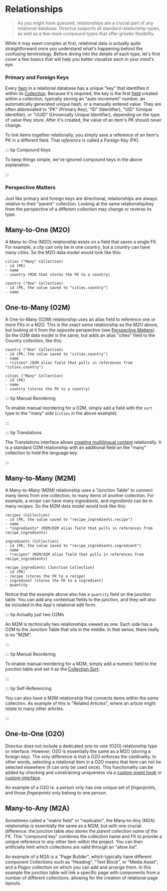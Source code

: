 # Relationships

> As you might have guessed, relationships are a crucial part of any relational database. Directus supports all standard
> relationship types, as well as a few more _compound_ types that offer greater flexibility.

While it may seem complex at first, relational data is actually quite straightforward once you understand what's
happening behind the confusing terminology. Before diving into the details of each type, let's first cover a few basics
that will help you better visualize each in your mind's eye.

### Primary and Foreign Keys

Every [Item](/concepts/items/) in a relational database has a unique "key" that identifies it within its
[Collection](/concepts/collections/). Because it's required, the key is the first [field](/concepts/fields/) created
within a collection, typically storing an "auto-increment" number, an automatically generated unique hash, or a manually
entered value. They are often abbreviated to "PK" (Primary Key), "ID" (Identifier), "UID" (Unique Identifier), or "UUID"
(Universally Unique Identifier), depending on the type of value they store. After it's created, the value of an item's
PK should _never_ change.

To link items together relationally, you simply save a reference of an item's PK in a different field. That _reference_
is called a Foreign Key (FK).

::: tip Compound Keys

To keep things simple, we've ignored compound keys in the above explanation.

:::

### Perspective Matters

Just like primary and foreign keys are directional, relationships are always relative to their "parent" collection.
Looking at the same relationship/key from the perspective of a different collection may change or reverse its type.

## Many-to-One (M2O)

A Many-to-One (M2O) relationship exists on a field that saves a single FK. For example, a _city_ can only be in one
_country_, but a _country_ can have many _cities_. So the M2O data model would look like this:

```
cities ("Many" Collection)
- id (PK)
- name
- country (M2O that stores the FK to a country)

country ("One" Collection)
- id (PK, the value saved to "cities.country")
- name
```

## One-to-Many (O2M)

A One-to-Many (O2M) relationship uses an alias field to reference one or more FKs in a M2O. This is the _exact same_
relationship as the M2O above, but looking at it from the opposite perspective (see
[Perspective Matters](#perspective-matters)). So the O2M data model is the same, but adds an alias "cities" field to the
Country collection, like this:

```
country ("One" Collection)
- id (PK, the value saved to "cities.country")
- name
- *cities* (O2M alias field that pulls in references from "cities.country")

cities ("Many" Collection)
- id (PK)
- name
- country (stores the FK to a country)
```

::: tip Manual Reordering

To enable manual reordering for a O2M, simply add a field with the `sort` type to the "many" side (`cities` in the above
example).

:::

::: tip Translations

The Translations interface allows [creating multilingual content](/concepts/translations/#content-translations)
relationally. It is a standard O2M relationship with an additional field on the "many" collection to hold the language
key.

:::

## Many-to-Many (M2M)

A Many-to-Many (M2M) relationship uses a "Junction Table" to connect many items from one collection, to many items of
another collection. For example, a _recipe_ can have many _ingredients_, and _ingredients_ can be in many _recipes_. So
the M2M data model would look like this:

```
recipes (Collection)
- id (PK, the value saved to "recipe_ingredients.recipe")
- name
- *ingredients* (M2M/O2M alias field that pulls in references from recipe_ingredients)

ingredients (Collection)
- id (PK, the value saved to "recipe_ingredients.ingredient")
- name
- *recipes* (M2M/O2M alias field that pulls in references from recipe_ingredients)

recipe_ingredients (Junction Collection)
- id (PK)
- recipe (stores the FK to a recipe)
- ingredient (stores the FK to a ingredient)
- quantity
```

Notice that the example above also has a `quantity` field on the junction table. You can add any contextual fields to
the junction, and they will also be included in the App's relational edit form.

::: tip Actually just two O2Ms

An M2M is technically two relationships viewed as one. Each side has a O2M to the Junction Table that sits in the
middle. In that sense, there really is no "M2M".

:::

::: tip Manual Reordering

To enable manual reordering for a M2M, simply add a numeric field to the junction table and set it as the
[Collection Sort](/guides/collections/#sort).

:::

::: tip Self-Referencing

You can also have a M2M relationship that connects items within the _same_ collection. As example of this is "Related
Articles", where an article might relate to many other articles.

:::

## One-to-One (O2O)

Directus does not include a dedicated one-to-one (O2O) relationship type or interface. However, O2O is essentially the
same as a M2O (storing a foreign key). The only difference is that a O2O enforces the cardinality. In other words,
selecting a relational item in a O2O means that item can not be selected elsewhere (it can only be used once). This
functionality can be added by checking and constraining uniqueness via a [custom event hook](/guides/api-hooks) or
[custom interface](/guides/interfaces).

An example of a O2O is: a _person_ only has one unique set of _fingerprints_, and those _fingerprints_ only belong to
one _person_.

## Many-to-Any (M2A)

Sometimes called a "matrix field" or "replicator", the Many-to-Any (M2A) relationship is essentially the same as a M2M,
but with one crucial difference: the junction table also stores the _parent collection name of the FK_. This "compound
key" combines the collection name and FK to provide a unique reference to _any_ other item within the project. You can
then artificially limit which collections are valid through an "allow list".

An example of a M2A is a "Page Builder", which typically have different component Collections such as "Heading", "Text
Block", or "Media Asset", and a _Pages_ collection on which you can add and arrange them. In this example the junction
table will link a specific page with components from a number of different collections, allowing for the creation of
relational page layouts.

<!--

@TODO

```
[ ] o2o
[x] m2o           (dropdown)
[x] o2m           (table, repeater)

[x] m2m [o2m-m2o] (table, repeater)

[ ] o2a           (builder)
[x] a2o

[x] m2a [o2m-a2o] (builder)
[ ] a2m [o2a-m2o]
[ ] a2a [o2a-a2o] (dynamic builder)
```
-->
